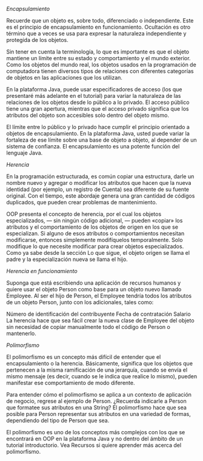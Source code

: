 *Encapsulamiento*

Recuerde que un objeto es, sobre todo, diferenciado o independiente. Este es el principio de encapsulamiento en funcionamiento. Ocultación es otro término que a veces se usa para expresar la naturaleza independiente y protegida de los objetos.

Sin tener en cuenta la terminología, lo que es importante es que el objeto mantiene un límite entre su estado y comportamiento y el mundo exterior. Como los objetos del mundo real, los objetos usados en la programación de computadora tienen diversos tipos de relaciones con diferentes categorías de objetos en las aplicaciones que los utilizan.

En la plataforma Java, puede usar especificadores de acceso (los que presentaré más adelante en el tutorial) para variar la naturaleza de las relaciones de los objetos desde lo público a lo privado. El acceso público tiene una gran apertura, mientras que el acceso privado significa que los atributos del objeto son accesibles solo dentro del objeto mismo.

El límite entre lo público y lo privado hace cumplir el principio orientado a objetos de encapsulamiento. En la plataforma Java, usted puede variar la fortaleza de ese límite sobre una base de objeto a objeto, al depender de un sistema de confianza. El encapsulamiento es una potente función del lenguaje Java.


*Herencia*

En la programación estructurada, es común copiar una estructura, darle un nombre nuevo y agregar o modificar los atributos que hacen que la nueva identidad (por ejemplo, un registro de Cuenta) sea diferente de su fuente original. Con el tiempo, este abordaje genera una gran cantidad de códigos duplicados, que pueden crear problemas de mantenimiento.

OOP presenta el concepto de herencia, por el cual los objetos especializados, — sin ningún código adicional, — pueden «copiar» los atributos y el comportamiento de los objetos de origen en los que se especializan. Si alguno de esos atributos o comportamientos necesitan modificarse, entonces simplemente modifíquelos temporalmente. Solo modifique lo que necesite modificar para crear objetos especializados. Como ya sabe desde la sección Lo que sigue, el objeto origen se llama el padre y la especialización nueva se llama el hijo.

*Herencia en funcionamiento*

Suponga que está escribiendo una aplicación de recursos humanos y quiere usar el objeto Person como base para un objeto nuevo llamado Employee. Al ser el hijo de Person, el Employee tendría todos los atributos de un objeto Person, junto con los adicionales, tales como:

Número de identificación del contribuyente
Fecha de contratación
Salario
La herencia hace que sea fácil crear la nueva clase de Employee del objeto sin necesidad de copiar manualmente todo el código de Person o mantenerlo.


*Polimorfismo*

El polimorfismo es un concepto más difícil de entender que el encapsulamiento o la herencia. Básicamente, significa que los objetos que pertenecen a la misma ramificación de una jerarquía, cuando se envía el mismo mensaje (es decir, cuando se le indica que realice lo mismo), pueden manifestar ese comportamiento de modo diferente.

Para entender cómo el polimorfismo se aplica a un contexto de aplicación de negocio, regrese al ejemplo de Person. ¿Recuerda indicarle a Person que formatee sus atributos en una String? El polimorfismo hace que sea posible para Person representar sus atributos en una variedad de formas, dependiendo del tipo de Person que sea.

El polimorfismo es uno de los conceptos más complejos con los que se encontrará en OOP en la plataforma Java y no dentro del ámbito de un tutorial introductorio. Vea Recursos si quiere aprender más acerca del polimorfismo.